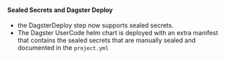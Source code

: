 #### Sealed Secrets and Dagster Deploy
- the DagsterDeploy step now supports sealed secrets. 
- The Dagster UserCode helm chart is deployed with an extra manifest that contains the sealed secrets that are manually sealed and documented in the `project.yml`
